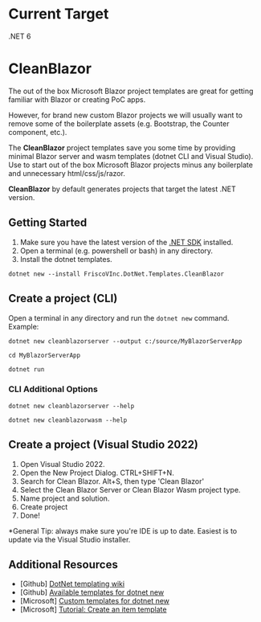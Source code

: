 # Current Target
.NET 6

# CleanBlazor
The out of the box Microsoft Blazor project templates are great for getting familiar with Blazor or creating PoC apps.

However, for brand new custom Blazor projects we will usually want to remove some of the boilerplate assets (e.g. Bootstrap, the Counter component, etc.).

The **CleanBlazor** project templates save you some time by providing minimal Blazor server and wasm templates (dotnet CLI and Visual Studio). Use to start out of the box Microsoft Blazor projects minus any boilerplate and unnecessary html/css/js/razor.

**CleanBlazor** by default generates projects that target the latest .NET version.

## Getting Started
1. Make sure you have the latest version of the [.NET SDK](https://dotnet.microsoft.com/download/dotnet/) installed.
2. Open a terminal (e.g. powershell or bash) in any directory.
3. Install the dotnet templates.
```
dotnet new --install FriscoVInc.DotNet.Templates.CleanBlazor
```

## Create a project (CLI)
Open a terminal in any directory and run the ```dotnet new``` command. 
Example:
```
dotnet new cleanblazorserver --output c:/source/MyBlazorServerApp
```
```
cd MyBlazorServerApp
```
```
dotnet run
```

### CLI Additional Options
```
dotnet new cleanblazorserver --help
```
```
dotnet new cleanblazorwasm --help
```

## Create a project (Visual Studio 2022)
1. Open Visual Studio 2022.
2. Open the New Project Dialog. CTRL+SHIFT+N.
3. Search for Clean Blazor. Alt+S, then type 'Clean Blazor'
4. Select the Clean Blazor Server or Clean Blazor Wasm project type.
5. Name project and solution.
6. Create project
7. Done!

*General Tip: always make sure you're IDE is up to date. Easiest is to update via the Visual Studio installer.

## Additional Resources
* [Github] [DotNet templating wiki](https://github.com/dotnet/templating/wiki)
* [Github] [Available templates for dotnet new](https://github.com/dotnet/templating/wiki/Available-templates-for-dotnet-new)
* [Microsoft] [Custom templates for dotnet new](https://docs.microsoft.com/en-us/dotnet/core/tools/custom-templates)
* [Microsoft] [Tutorial: Create an item template](https://docs.microsoft.com/en-us/dotnet/core/tutorials/cli-templates-create-item-template)